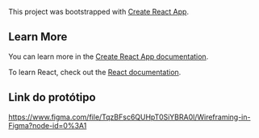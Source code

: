 This project was bootstrapped with [Create React App](https://github.com/facebook/create-react-app).

## Learn More

You can learn more in the [Create React App documentation](https://facebook.github.io/create-react-app/docs/getting-started).

To learn React, check out the [React documentation](https://reactjs.org/).

## Link do protótipo

https://www.figma.com/file/TqzBFsc6QUHpT0SiYBRA0l/Wireframing-in-Figma?node-id=0%3A1
